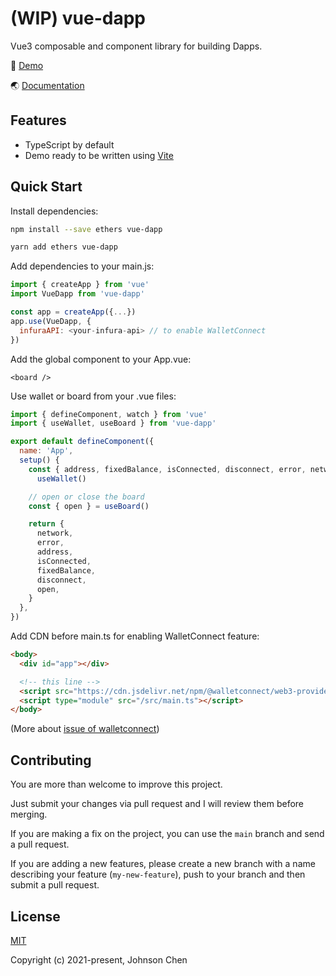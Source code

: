 # (WIP) vue-dapp

Vue3 composable and component library for building Dapps.

👀 [Demo](https://vue-dapp-demo.netlify.app/)

🌏 [Documentation](https://vue-dapp-docs.netlify.app/)

## Features
- TypeScript by default
- Demo ready to be written using [Vite](https://vitejs.dev/)

## Quick Start

Install dependencies:

```bash
npm install --save ethers vue-dapp

yarn add ethers vue-dapp
```

Add dependencies to your main.js:

```javascript
import { createApp } from 'vue'
import VueDapp from 'vue-dapp'

const app = createApp({...})
app.use(VueDapp, {
  infuraAPI: <your-infura-api> // to enable WalletConnect
})
```

Add the global component to your App.vue:

```vue
<board />
```

Use wallet or board from your .vue files:

```javascript
import { defineComponent, watch } from 'vue'
import { useWallet, useBoard } from 'vue-dapp'

export default defineComponent({
  name: 'App',
  setup() {
    const { address, fixedBalance, isConnected, disconnect, error, network } =
      useWallet()

    // open or close the board
    const { open } = useBoard()

    return {
      network,
      error,
      address,
      isConnected,
      fixedBalance,
      disconnect,
      open,
    }
  },
})
```

Add CDN before main.ts for enabling WalletConnect feature:

```html
<body>
  <div id="app"></div>

  <!-- this line -->
  <script src="https://cdn.jsdelivr.net/npm/@walletconnect/web3-provider@1.6.5/dist/umd/index.min.js"></script>
  <script type="module" src="/src/main.ts"></script>
</body>
```
(More about [issue of walletconnect](https://github.com/chnejohnson/vue-dapp/issues/3))

## Contributing

You are more than welcome to improve this project.

Just submit your changes via pull request and I will review them before merging.

If you are making a fix on the project, you can use the `main` branch and send a pull request.

If you are adding a new features, please create a new branch with a name describing your feature (`my-new-feature`), push to your branch and then submit a pull request.


## License

[MIT](https://opensource.org/licenses/MIT)

Copyright (c) 2021-present, Johnson Chen